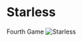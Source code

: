# Starless
Fourth Game
![Starless](https://user-images.githubusercontent.com/75281423/204844974-458dbe73-19e1-4cb9-a254-095b1f3204f2.png)
